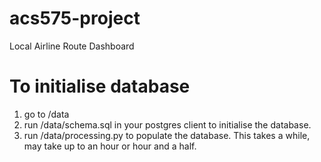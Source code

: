 # acs575-project
Local Airline Route Dashboard

# To initialise database
1. go to /data
2. run /data/schema.sql in your postgres client to initialise the database. 
3. run /data/processing.py to populate the database. This takes a while, may take up to an hour or hour and a half. 
